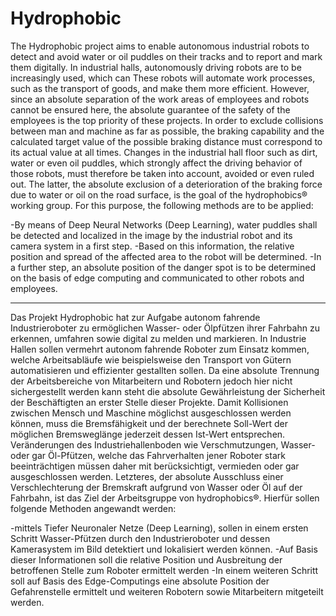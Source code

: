 # Hydrophobic

The Hydrophobic project aims to enable autonomous industrial robots to detect and avoid water or oil puddles on their tracks and to report and mark them digitally.
In industrial halls, autonomously driving robots are to be increasingly used, which can
These robots will automate work processes, such as the transport of goods, and make them more efficient.
However, since an absolute separation of the work areas of employees and robots cannot be ensured here, the absolute guarantee of the safety of the employees is the top priority of these projects.
In order to exclude collisions between man and machine as far as possible, the braking capability and the calculated target value of the possible braking distance must correspond to its actual value at all times.
Changes in the industrial hall floor such as dirt, water or even oil puddles, which strongly affect the driving behavior of those robots, must therefore be taken into account, avoided or even ruled out.
The latter, the absolute exclusion of a deterioration of the braking force due to water or oil on the road surface, is the goal of the hydrophobics® working group.
For this purpose, the following methods are to be applied:

-By means of Deep Neural Networks (Deep Learning), water puddles shall be detected and localized in the image by the industrial robot and its camera system in a first step.
-Based on this information, the relative position and spread of the affected area to the robot will be determined.
-In a further step, an absolute position of the danger spot is to be determined on the basis of edge computing and communicated to other robots and employees.

-----------------------------------------------------------------------------------------------------------------------------------------------------------------------

Das Projekt Hydrophobic hat zur Aufgabe autonom fahrende Industrieroboter zu ermöglichen Wasser- oder Ölpfützen ihrer Fahrbahn zu erkennen, umfahren sowie digital zu melden und markieren.
In Industrie Hallen sollen vermehrt autonom fahrende Roboter zum Einsatz kommen, welche
Arbeitsabläufe wie beispielsweise den Transport von Gütern automatisieren und effizienter gestallten sollen.
Da eine absolute Trennung der Arbeitsbereiche von Mitarbeitern und Robotern jedoch hier nicht sichergestellt werden kann steht die absolute Gewährleistung der Sicherheit der Beschäftigten an erster Stelle dieser Projekte.
Damit Kollisionen zwischen Mensch und Maschine möglichst ausgeschlossen werden können, muss die Bremsfähigkeit und der berechnete Soll-Wert der möglichen Bremsweglänge jederzeit dessen Ist-Wert entsprechen.
Veränderungen des Industriehallenboden wie Verschmutzungen, Wasser- oder gar Öl-Pfützen, welche das Fahrverhalten jener Roboter stark beeinträchtigen  müssen daher mit berücksichtigt, vermieden oder gar ausgeschlossen werden.
Letzteres, der absolute Ausschluss einer Verschlechterung der Bremskraft aufgrund von Wasser oder Öl auf der Fahrbahn, ist das Ziel der Arbeitsgruppe von hydrophobics®.
Hierfür sollen folgende Methoden angewandt werden:

-mittels Tiefer Neuronaler Netze (Deep Learning), sollen in einem ersten Schritt Wasser-Pfützen durch den Industrieroboter und dessen Kamerasystem im Bild detektiert und lokalisiert werden können.
-Auf Basis dieser Informationen soll die relative Position und Ausbreitung der betroffenen Stelle zum Roboter ermittelt werden
-In einem weiteren Schritt soll auf Basis des Edge-Computings eine absolute Position der Gefahrenstelle ermittelt und weiteren Robotern sowie Mitarbeitern mitgeteilt werden.
